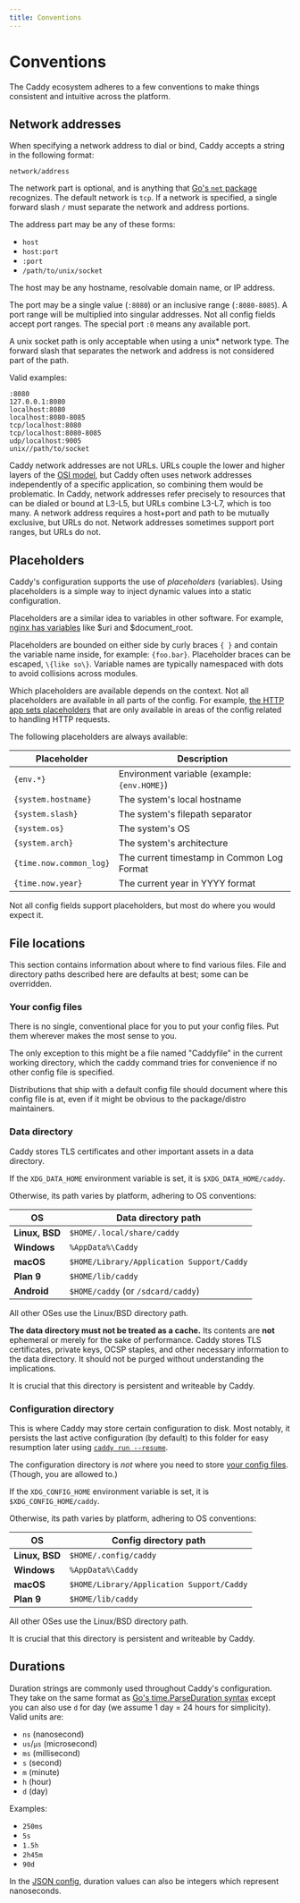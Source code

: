 ```yaml
---
title: Conventions
---
```


# Conventions

The Caddy ecosystem adheres to a few conventions to make things consistent and intuitive across the platform.


## Network addresses

When specifying a network address to dial or bind, Caddy accepts a string in the following format:

```
network/address
```

The network part is optional, and is anything that [Go's `net` package](https://golang.org/pkg/net/) recognizes. The default network is `tcp`. If a network is specified, a single forward slash `/` must separate the network and address portions.

The address part may be any of these forms:

- `host`
- `host:port`
- `:port`
- `/path/to/unix/socket`

The host may be any hostname, resolvable domain name, or IP address.

The port may be a single value (`:8080`) or an inclusive range (`:8080-8085`). A port range will be multiplied into singular addresses. Not all config fields accept port ranges. The special port `:0` means any available port.

A unix socket path is only acceptable when using a unix* network type. The forward slash that separates the network and address is not considered part of the path.

Valid examples:

```
:8080
127.0.0.1:8080
localhost:8080
localhost:8080-8085
tcp/localhost:8080
tcp/localhost:8080-8085
udp/localhost:9005
unix//path/to/socket
```

<aside class="tip">
	Caddy network addresses are not URLs. URLs couple the lower and higher layers of the <a href="https://en.wikipedia.org/wiki/OSI_model#Layer_architecture">OSI model</a>, but Caddy often uses network addresses independently of a specific application, so combining them would be problematic. In Caddy, network addresses refer precisely to resources that can be dialed or bound at L3-L5, but URLs combine L3-L7, which is too many. A network address requires a host+port and path to be mutually exclusive, but URLs do not. Network addresses sometimes support port ranges, but URLs do not.
</aside>


## Placeholders

Caddy's configuration supports the use of _placeholders_ (variables). Using placeholders is a simple way to inject dynamic values into a static configuration.

<aside class="tip">
	Placeholders are a similar idea to variables in other software. For example, <a href="https://nginx.org/en/docs/varindex.html">nginx has variables</a> like $uri and $document_root.
</aside>

Placeholders are bounded on either side by curly braces `{ }` and contain the variable name inside, for example: `{foo.bar}`. Placeholder braces can be escaped, `\{like so\}`. Variable names are typically namespaced with dots to avoid collisions across modules.

Which placeholders are available depends on the context. Not all placeholders are available in all parts of the config. For example, [the HTTP app sets placeholders](/docs/json/apps/http/) that are only available in areas of the config related to handling HTTP requests.

The following placeholders are always available:

Placeholder | Description
------------|-------------
`{env.*}` | Environment variable (example: `{env.HOME}`)
`{system.hostname}` | The system's local hostname
`{system.slash}` | The system's filepath separator
`{system.os}` | The system's OS
`{system.arch}` | The system's architecture
`{time.now.common_log}` | The current timestamp in Common Log Format
`{time.now.year}` | The current year in YYYY format

Not all config fields support placeholders, but most do where you would expect it.


## File locations

This section contains information about where to find various files. File and directory paths described here are defaults at best; some can be overridden.

### Your config files

There is no single, conventional place for you to put your config files. Put them wherever makes the most sense to you.

<aside class="tip">
	The only exception to this might be a file named "Caddyfile" in the current working directory, which the caddy command tries for convenience if no other config file is specified.
</aside>

Distributions that ship with a default config file should document where this config file is at, even if it might be obvious to the package/distro maintainers.


### Data directory

Caddy stores TLS certificates and other important assets in a data directory.

If the `XDG_DATA_HOME` environment variable is set, it is `$XDG_DATA_HOME/caddy`.

Otherwise, its path varies by platform, adhering to OS conventions:

OS | Data directory path
---|---------------------
**Linux, BSD** | `$HOME/.local/share/caddy`
**Windows** | `%AppData%\Caddy`
**macOS** | `$HOME/Library/Application Support/Caddy`
**Plan 9** | `$HOME/lib/caddy`
**Android** | `$HOME/caddy` (or `/sdcard/caddy`)

All other OSes use the Linux/BSD directory path.

**The data directory must not be treated as a cache.** Its contents are **not** ephemeral or merely for the sake of performance. Caddy stores TLS certificates, private keys, OCSP staples, and other necessary information to the data directory. It should not be purged without understanding the implications.

It is crucial that this directory is persistent and writeable by Caddy.


### Configuration directory

This is where Caddy may store certain configuration to disk. Most notably, it persists the last active configuration (by default) to this folder for easy resumption later using [`caddy run --resume`](/docs/command-line#caddy-run).

<aside class="tip">
	The configuration directory is <i>not</i> where you need to store <a href="#your-config-files">your config files</a>. (Though, you are allowed to.)
</aside>

If the `XDG_CONFIG_HOME` environment variable is set, it is `$XDG_CONFIG_HOME/caddy`.

Otherwise, its path varies by platform, adhering to OS conventions:


OS | Config directory path
---|---------------------
**Linux, BSD** | `$HOME/.config/caddy`
**Windows** | `%AppData%\Caddy`
**macOS** | `$HOME/Library/Application Support/Caddy`
**Plan 9** | `$HOME/lib/caddy`

All other OSes use the Linux/BSD directory path.

It is crucial that this directory is persistent and writeable by Caddy.


## Durations

Duration strings are commonly used throughout Caddy's configuration. They take on the same format as [Go's time.ParseDuration syntax](https://golang.org/pkg/time/#ParseDuration) except you can also use `d` for day (we assume 1 day = 24 hours for simplicity). Valid units are:

- `ns` (nanosecond)
- `us`/`µs` (microsecond)
- `ms` (millisecond)
- `s` (second)
- `m` (minute)
- `h` (hour)
- `d` (day)

Examples:

- `250ms`
- `5s`
- `1.5h`
- `2h45m`
- `90d`

In the [JSON config](/docs/json/), duration values can also be integers which represent nanoseconds.